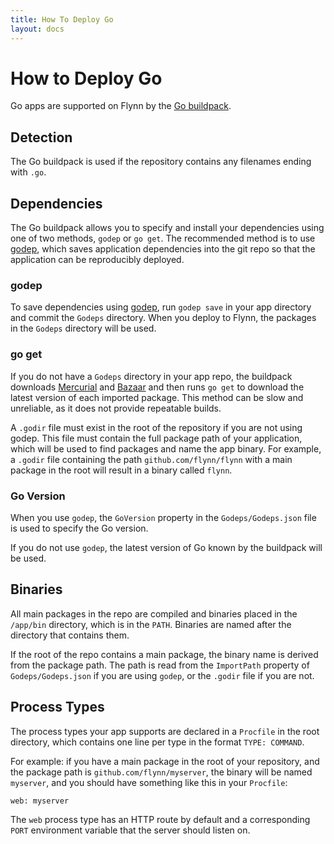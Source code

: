 ```yaml
---
title: How To Deploy Go
layout: docs
---
```


# How to Deploy Go

Go apps are supported on Flynn by the [Go
buildpack](https://github.com/kr/heroku-buildpack-go). 

## Detection

The Go buildpack is used if the repository contains any filenames ending with `.go`.

## Dependencies

The Go buildpack allows you to specify and install your dependencies using one
of two methods, `godep` or `go get`. The recommended method is to use
[godep](https://github.com/tools/godep), which saves application dependencies
into the git repo so that the application can be reproducibly deployed.

### godep

To save dependencies using [godep](https://github.com/tools/godep), run `godep save` in your app directory and commit the `Godeps` directory. When you deploy
to Flynn, the packages in the `Godeps` directory will be used.

### go get

If you do not have a `Godeps` directory in your app repo, the buildpack
downloads [Mercurial](http://mercurial.selenic.com/) and
[Bazaar](http://bazaar.canonical.com/en/) and then runs `go get` to download the
latest version of each imported package. This method can be slow and unreliable, as it does not provide repeatable builds.

A `.godir` file must exist in the root of the repository if you are not using
godep. This file must contain the full package path of your application, which
will be used to find packages and name the app binary. For example, a `.godir`
file containing the path `github.com/flynn/flynn` with a main package in the
root will result in a binary called `flynn`.

### Go Version

When you use `godep`, the `GoVersion` property in the `Godeps/Godeps.json` file
is used to specify the Go version.

If you do not use `godep`, the latest version of Go known by the buildpack will
be used.

## Binaries

All main packages in the repo are compiled and binaries placed in the `/app/bin`
directory, which is in the `PATH`. Binaries are named after the directory that
contains them.

If the root of the repo contains a main package, the binary name
is derived from the package path. The path is read from the `ImportPath` property
of `Godeps/Godeps.json` if you are using `godep`, or the `.godir` file if you
are not.

## Process Types

The process types your app supports are declared in a `Procfile` in the root
directory, which contains one line per type in the format `TYPE: COMMAND`.

For example: if you have a main package in the root of your repository, and the
package path is `github.com/flynn/myserver`, the binary will be named
`myserver`, and you should have something like this in your `Procfile`:

```text
web: myserver
```

The `web` process type has an HTTP route by default and a corresponding `PORT`
environment variable that the server should listen on.

